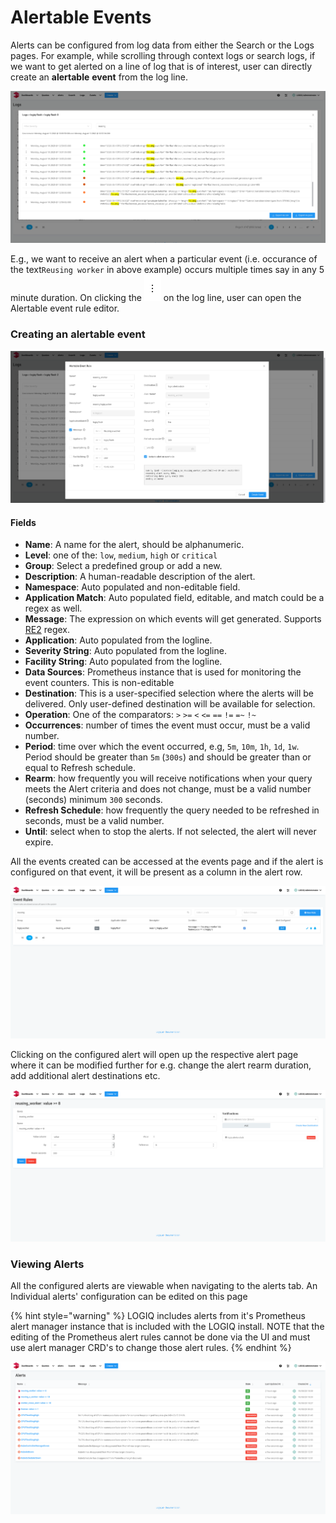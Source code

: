 # Alertable Events

Alerts can be configured from log data from either the Search or the Logs pages. For example, while scrolling through context logs or search logs, if we want to get alerted on a line of log that is of interest, user can directly create an **alertable** **event** from the log line.

![](../.gitbook/assets/screenshot_2020-08-10-logs-2-.png)

E.g., we want to receive an alert when a particular event \(i.e. occurance of the text`Reusing worker` in above example\) occurs multiple times say in any 5 minute duration. On clicking the ![](../.gitbook/assets/screen-shot-2020-08-11-at-5.34.40-pm.png) on the log line, user can open the Alertable event rule editor.

### Creating an alertable event

![](../.gitbook/assets/screenshot_2020-08-10-logs-1-.png)

#### Fields

* **Name**: A name for the alert, should be alphanumeric.
* **Level**: one of the:  `low`, `medium`, `high` or `critical`
* **Group**: Select a predefined group or add a new.
* **Description**: A human-readable description of the alert.
* **Namespace**: Auto populated and non-editable field.
* **Application Match**: Auto populated field, editable, and match could be a regex as well.
* **Message**: The expression on which events will get generated. Supports [RE2](https://github.com/google/re2/wiki/Syntax) regex.
* **Application**: Auto populated from the logline.
* **Severity String**: Auto populated from the logline.
* **Facility String**: Auto populated from the logline.
* **Data Sources**: Prometheus instance that is used for monitoring the event counters. This is non-editable
* **Destination**: This is a user-specified selection where the alerts will be delivered. Only user-defined destination will be available for selection.
* **Operation**: One of the comparators: `>` `>=` `<` `<=` `==` `!=` `=~` `!~`
* **Occurrences**: number of times the event must occur, must be a valid number.
* **Period**: time over which the event occurred, e.g, `5m`, `10m`, `1h`, `1d`, `1w`. Period should be greater than `5m` \(`300s`\) and should be greater than or equal to Refresh schedule.
* **Rearm**: how frequently you will receive notifications when your query meets the Alert criteria and does not change, must be a valid number \(seconds\) minimum `300` seconds.
* **Refresh Schedule**: how frequently the query needed to be refreshed in seconds, must be a valid number.
* **Until**: select when to stop the alerts. If not selected, the alert will never expire.

All the events created can be accessed at the events page and if the alert is configured on that event, it will be present as a column in the alert row.

![](../.gitbook/assets/screenshot_2020-08-10-event-rules-1-.png)

Clicking on the configured alert will open up the respective alert page where it can be modified further for e.g. change the alert rearm duration, add additional alert destinations etc.

![](../.gitbook/assets/screenshot_2020-08-10-alerts-1-.png)

### Viewing Alerts

All the configured alerts are viewable when navigating to the alerts tab. An Individual alerts' configuration can be edited on this page

{% hint style="warning" %}
LOGIQ includes alerts from it's Prometheus alert manager instance that is included with the LOGIQ install. NOTE that the editing of the Prometheus alert rules cannot be done via the UI and must use alert manager CRD's to change those alert rules.
{% endhint %}

![](../.gitbook/assets/screenshot_2020-08-10-alerts-2-.png)

